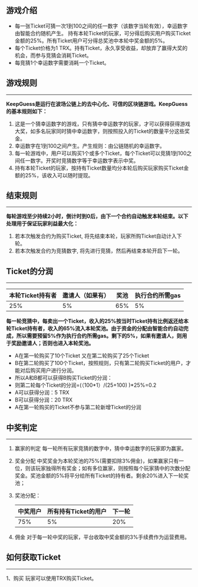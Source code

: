 ## 游戏介绍
- 每一张Ticket可猜一次1到100之间的任一数字（该数字当轮有效），幸运数字由智能合约随机产生。
持有本轮Ticket的玩家，可分得后购买用户购买Ticket金额的25%。所有Ticket用户可分得总奖池中本轮中奖金额的5%。
- 每个Ticket价格为1 TRX。持有Ticket，永久享受收益，却放弃了赢得大奖的机会，而参与竞猜会消耗Ticket。
- 每竞猜1个幸运数字需要消耗一个Ticket。
## 游戏规则
---
**KeepGuess是运行在波场公链上的去中心化、可信的区块链游戏。KeepGuess的基本规则如下：**
1. 这是一个猜幸运数字的游戏，只有猜中幸运数字的玩家，才可以获得获得游戏大奖，如多名玩家同时猜中幸运数字，则按照投入的Ticket的数量平分这些奖金。
2. 幸运数字在1到100之间产生。产生规则：由公链随机的幸运数字。
3. 每一轮游戏中，用户可以购买1个或多个Ticket，每个Ticket可以竞猜1到100之间任一数字。开奖时竞猜数字等于幸运数字表示中奖。
4. 持有本轮Ticket的玩家，按持有Ticket数量均分本轮后购买玩家购买Ticket金额的25%，该收入可以随时提现。
## 结束规则
---
**每轮游戏至少持续2小时，倒计时到0后，由下一个合约自动触发本轮结束。以下处理用于保证玩家利益最大化：**
1. 若本次触发合约为购买Ticket, 将先结束本轮，玩家所购Ticket自动计入下轮。
2. 若本次触发合约为竞猜数字, 将先进行竞猜，然后再结束本轮开启下一轮。
## Ticket的分润
---
本轮Ticket持有者 | 邀请人（如果有）| 奖池 | 执行合约所需gas |
------------ | ------------- | ------------ | ------------
25% | 5% | 65% | 5%

**每一轮竞猜中，每卖出一个Ticket，收入的25%按当时Ticket持有比例返还给本轮Ticket持有者，收入的65%流入本轮奖池。由于资金的分配由智能合约自动完成，所以需要预留5%作为执行合约所需gas。剩下的5%，如果有邀请人，则用于奖励邀请人；否则也进入本轮奖池。**
- A在第一轮购买了10个Ticket 又在第二轮购买了25个Ticket
- B在第二轮购买了100个Ticket，按照规则，只有第二轮购买Ticket的用户，才能对后购买用户进行分润。
- 所以A和B都可以获得B购买Ticket的分润：
- 则第二轮每个Ticket的分润=(（100*1）/(25+100) )*25%=0.2
- A可以获得分润：5 TRX
- B可以获得分润：20 TRX
- A在第一轮购买的Ticket不参与第二轮新增Ticket的分润
## 中奖判定
---
1. 赢家的判定
每一轮所有玩家竞猜的数字中，猜中幸运数字的玩家即为赢家。
2. 奖金分配
中奖奖金为本轮奖池的75%(需要扣除3%佣金)，如果赢家只有一位，则该玩家独得所有奖金；如有多位赢家，则按照每个玩家猜中的次数分配奖金。奖池金额的5%将平分给所有Ticket的持有者。剩余20%进入下一轮奖池；
3. 奖池分配：

    中奖用户 | 所有持有Ticket的用户| 下一轮 | 
    ------------ | ------------- | ------------
    75% | 5% | 20% 

4. 佣金
对于每一轮中奖的玩家，平台收取中奖金额的3%手续费作为运营费用。
## 如何获取Ticket
---
1、购买
玩家可以使用TRX购买Ticket。
